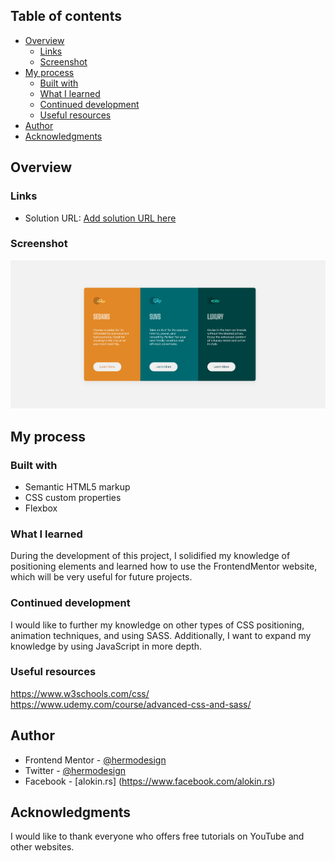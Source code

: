 ## Table of contents

- [Overview](#overview)
  - [Links](#links)
  - [Screenshot](#screenshot)
- [My process](#my-process)
  - [Built with](#built-with)
  - [What I learned](#what-i-learned)
  - [Continued development](#continued-development)
  - [Useful resources](#useful-resources)
- [Author](#author)
- [Acknowledgments](#acknowledgments)

## Overview

### Links

- Solution URL: [Add solution URL here](https://github.com/Hermodesign/Huddle-landing-page.git)

### Screenshot

![Screenshot](./scr.jpeg)

## My process

### Built with

- Semantic HTML5 markup
- CSS custom properties
- Flexbox

### What I learned

During the development of this project, I solidified my knowledge of positioning elements and learned how to use the FrontendMentor website, which will be very useful for future projects.

### Continued development

I would like to further my knowledge on other types of CSS positioning, animation techniques, and using SASS. Additionally, I want to expand my knowledge by using JavaScript in more depth.

### Useful resources

https://www.w3schools.com/css/
https://www.udemy.com/course/advanced-css-and-sass/

## Author

- Frontend Mentor - [@hermodesign](https://www.frontendmentor.io/profile/Hermodesign)
- Twitter - [@hermodesign](https://www.twitter.com/hermodesign)
- Facebook - [alokin.rs] (https://www.facebook.com/alokin.rs)

## Acknowledgments

I would like to thank everyone who offers free tutorials on YouTube and other websites.
